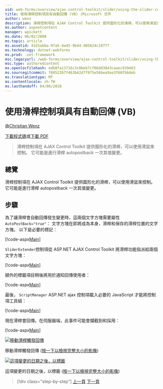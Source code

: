 ```yaml
---
uid: web-forms/overview/ajax-control-toolkit/slider/using-the-slider-control-with-auto-postback-vb
title: 使用滑桿控制項具有自動回傳 (VB) |Microsoft 文件
author: wenz
description: 滑桿控制項在 AJAX Control Toolkit 提供圖形化的滑桿，可以使用滑鼠來控制。 它可能是進行滑桿張貼...
ms.author: aspnetcontent
manager: wpickett
ms.date: 06/02/2008
ms.topic: article
ms.assetid: 41d1abba-97a5-4a45-9b44-d05624c19777
ms.technology: dotnet-webforms
ms.prod: .net-framework
msc.legacyurl: /web-forms/overview/ajax-control-toolkit/slider/using-the-slider-control-with-auto-postback-vb
msc.type: authoredcontent
ms.openlocfilehash: edb8fa13716c3c0beb7cf86dd3843caaec939483
ms.sourcegitcommit: f8852267f463b62d7f975e56bea9aa3f68fbbdeb
ms.translationtype: MT
ms.contentlocale: zh-TW
ms.lasthandoff: 04/06/2018
---
```

<a name="using-the-slider-control-with-auto-postback-vb"></a>使用滑桿控制項具有自動回傳 (VB)
====================
由[Christian Wenz](https://github.com/wenz)

[下載程式碼](http://download.microsoft.com/download/9/3/f/93f8daea-bebd-4821-833b-95205389c7d0/Slider1.vb.zip)或[下載 PDF](http://download.microsoft.com/download/b/6/a/b6ae89ee-df69-4c87-9bfb-ad1eb2b23373/slider1VB.pdf)

> 滑桿控制項在 AJAX Control Toolkit 提供圖形化的滑桿，可以使用滑鼠來控制。 它可能是進行滑桿 autopostback 一次其值變更。


## <a name="overview"></a>總覽

滑桿控制項在 AJAX Control Toolkit 提供圖形化的滑桿，可以使用滑鼠來控制。 它可能是進行滑桿 autopostback 一次其值變更。

## <a name="steps"></a>步驟

為了讓滑桿會自動回傳發生變更時，這兩個文字方塊需要屬性`AutoPostBack="true"`： 文字方塊在即將成為本身，滑桿和保存的滑桿位置的文字方塊。 以下是必要的標記：

[!code-aspx[Main](using-the-slider-control-with-auto-postback-vb/samples/sample1.aspx)]

`SliderExtender`控制項從 ASP.NET AJAX Control Toolkit 將滑桿功能指派給兩個文字方塊：

[!code-aspx[Main](using-the-slider-control-with-auto-postback-vb/samples/sample2.aspx)]

額外的標籤項目稍後將用於通知回傳使用者：

[!code-aspx[Main](using-the-slider-control-with-auto-postback-vb/samples/sample3.aspx)]

最後， `ScriptManager` ASP.NET ajax 控制項載入必要的 JavaScript 才能將控制項工具組：

[!code-aspx[Main](using-the-slider-control-with-auto-postback-vb/samples/sample4.aspx)]

現在滑桿會回傳。在伺服器端，此事件可能會攔截到和採用：

[!code-aspx[Main](using-the-slider-control-with-auto-postback-vb/samples/sample5.aspx)]


[![移動滑桿觸發回傳](using-the-slider-control-with-auto-postback-vb/_static/image2.png)](using-the-slider-control-with-auto-postback-vb/_static/image1.png)

移動滑桿觸發回傳 ([按一下以檢視完整大小的影像](using-the-slider-control-with-auto-postback-vb/_static/image3.png))


[![這項變更的日期之後，以標籤](using-the-slider-control-with-auto-postback-vb/_static/image5.png)](using-the-slider-control-with-auto-postback-vb/_static/image4.png)

這項變更的日期之後，以標籤 ([按一下以檢視完整大小的影像](using-the-slider-control-with-auto-postback-vb/_static/image6.png))

> [!div class="step-by-step"]
> [上一頁](databinding-the-slider-control-cs.md)
> [下一頁](databinding-the-slider-control-vb.md)
